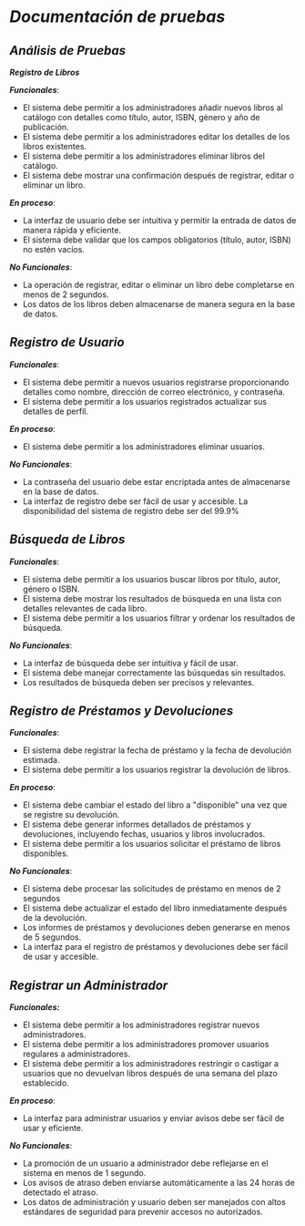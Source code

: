 # **_Documentación de pruebas_** 

## **_Análisis de Pruebas_**

**_Registro de Libros_**

**_Funcionales_**:

+ El sistema debe permitir a los administradores añadir nuevos libros al catálogo con detalles como título, autor, ISBN, género y año de publicación.
+ El sistema debe permitir a los administradores editar los detalles de los libros existentes.
+ El sistema debe permitir a los administradores eliminar libros del catálogo.
+ El sistema debe mostrar una confirmación después de registrar, editar o eliminar un libro.

**_En proceso_**:

+ La interfaz de usuario debe ser intuitiva y permitir la entrada de datos de manera rápida y eficiente.
+ El sistema debe validar que los campos obligatorios (título, autor, ISBN) no estén vacíos.

**_No Funcionales_**:

+ La operación de registrar, editar o eliminar un libro debe completarse en menos de 2 segundos.
+ Los datos de los libros deben almacenarse de manera segura en la base de datos.

## **_Registro de Usuario_**

**_Funcionales_**:

+ El sistema debe permitir a nuevos usuarios registrarse proporcionando detalles como nombre, dirección de correo electrónico, y contraseña.
+ El sistema debe permitir a los usuarios registrados actualizar sus detalles de perfil.

      
**_En proceso_**:

+ El sistema debe permitir a los administradores eliminar usuarios.


**_No Funcionales_**:

+ La contraseña del usuario debe estar encriptada antes de almacenarse en la base de datos.
+ La interfaz de registro debe ser fácil de usar y accesible.
La disponibilidad del sistema de registro debe ser del 99.9%

## **_Búsqueda de Libros_**

**_Funcionales_**:

+ El sistema debe permitir a los usuarios buscar libros por título, autor, género o ISBN.
+ El sistema debe mostrar los resultados de búsqueda en una lista con detalles relevantes de cada libro.
+ El sistema debe permitir a los usuarios filtrar y ordenar los resultados de búsqueda.

**_No Funcionales_**:

+ La interfaz de búsqueda debe ser intuitiva y fácil de usar.
+ El sistema debe manejar correctamente las búsquedas sin resultados.
+ Los resultados de búsqueda deben ser precisos y relevantes.

## **_Registro de Préstamos y Devoluciones_**

**_Funcionales_**:

+ El sistema debe registrar la fecha de préstamo y la fecha de devolución estimada.
+ El sistema debe permitir a los usuarios registrar la devolución de libros.

**_En proceso_**:

+ El sistema debe cambiar el estado del libro a "disponible" una vez que se registre su devolución.
+ El sistema debe generar informes detallados de préstamos y devoluciones, incluyendo fechas, usuarios y libros involucrados.
+ El sistema debe permitir a los usuarios solicitar el préstamo de libros disponibles.

**_No Funcionales_**:

+ El sistema debe procesar las solicitudes de préstamo en menos de 2 segundos 
+ El sistema debe actualizar el estado del libro inmediatamente después de la devolución.
+ Los informes de préstamos y devoluciones deben generarse en menos de 5 segundos.
+ La interfaz para el registro de préstamos y devoluciones debe ser fácil de usar y accesible.

## **_Registrar un Administrador_**
**_Funcionales:_**

+ El sistema debe permitir a los administradores registrar nuevos administradores.
+ El sistema debe permitir a los administradores promover usuarios regulares a administradores.
+ El sistema debe permitir a los administradores restringir o castigar a usuarios que no devuelvan libros después de una semana del plazo establecido.

**_En proceso_**:

+ La interfaz para administrar usuarios y enviar avisos debe ser fácil de usar y eficiente.

**_No Funcionales_**:

+ La promoción de un usuario a administrador debe reflejarse en el sistema en menos de 1 segundo.
+ Los avisos de atraso deben enviarse automáticamente a las 24 horas de detectado el atraso.
+ Los datos de administración y usuario deben ser manejados con altos estándares de seguridad para prevenir accesos no autorizados.













